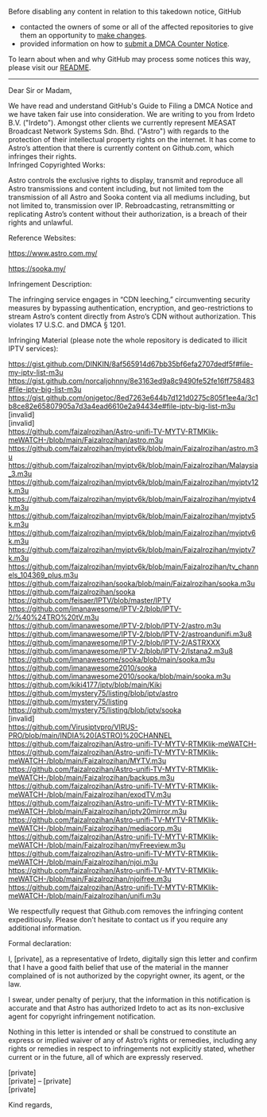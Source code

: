Before disabling any content in relation to this takedown notice, GitHub
- contacted the owners of some or all of the affected repositories to give them an opportunity to [make changes](https://docs.github.com/en/github/site-policy/dmca-takedown-policy#a-how-does-this-actually-work).
- provided information on how to [submit a DMCA Counter Notice](https://docs.github.com/en/articles/guide-to-submitting-a-dmca-counter-notice).

To learn about when and why GitHub may process some notices this way, please visit our [README](https://github.com/github/dmca/blob/master/README.md#anatomy-of-a-takedown-notice).

---

Dear Sir or Madam,  
  
We have read and understand GitHub's Guide to Filing a DMCA Notice and we have taken fair use into consideration. We are writing to you from Irdeto B.V. ("Irdeto"). Amongst other clients we currently represent MEASAT Broadcast Network Systems Sdn. Bhd. ("Astro") with regards to the protection of their intellectual property rights on the internet. It has come to Astro’s attention that there is currently content on Github.com, which infringes their rights.       
Infringed Copyrighted Works:  
  
Astro controls the exclusive rights to display, transmit and reproduce all Astro transmissions and content including, but not limited tom the transmission of all Astro and Sooka content via all mediums including, but not limited to, transmission over IP. Rebroadcasting, retransmitting or replicating Astro’s content without their authorization, is a breach of their rights and unlawful.  
    
Reference Websites:  
  
https://www.astro.com.my/  
  
https://sooka.my/  
   
  
Infringement Description:  
  
The infringing service engages in “CDN leeching,” circumventing security measures by bypassing authentication, encryption, and geo-restrictions to stream Astro’s content directly from Astro’s CDN without authorization. This violates 17 U.S.C. and DMCA § 1201.   
    
Infringing Material (please note the whole repository is dedicated to illicit IPTV services):  
    
https://gist.github.com/DINKIN/8af565914d67bb35bf6efa2707dedf5f#file-my-iptv-list-m3u  
https://gist.github.com/norcaljohnny/8e3163ed9a8c9490fe52fe16ff758483#file-iptv-big-list-m3u  
https://gist.github.com/onigetoc/8ed7263e644b7d121d0275c805f1ee4a/3c1b8ce82e65807905a7d3a4ead6610e2a94434e#file-iptv-big-list-m3u  
[invalid]  
[invalid]  
https://github.com/faizalrozihan/Astro-unifi-TV-MYTV-RTMKlik-meWATCH-/blob/main/Faizalrozihan/astro.m3u  
https://github.com/faizalrozihan/myiptv6k/blob/main/Faizalrozihan/astro.m3u  
https://github.com/faizalrozihan/myiptv6k/blob/main/Faizalrozihan/Malaysia_3.m3u  
https://github.com/faizalrozihan/myiptv6k/blob/main/Faizalrozihan/myiptv12k.m3u  
https://github.com/faizalrozihan/myiptv6k/blob/main/Faizalrozihan/myiptv4k.m3u  
https://github.com/faizalrozihan/myiptv6k/blob/main/Faizalrozihan/myiptv5k.m3u  
https://github.com/faizalrozihan/myiptv6k/blob/main/Faizalrozihan/myiptv6k.m3u  
https://github.com/faizalrozihan/myiptv6k/blob/main/Faizalrozihan/myiptv7k.m3u  
https://github.com/faizalrozihan/myiptv6k/blob/main/Faizalrozihan/tv_channels_104369_plus.m3u  
https://github.com/faizalrozihan/sooka/blob/main/Faizalrozihan/sooka.m3u  
https://github.com/faizalrozihan/sooka  
https://github.com/feisaer/IPTV/blob/master/IPTV  
https://github.com/imanawesome/IPTV-2/blob/IPTV-2/%40%24TRO%20tV.m3u  
https://github.com/imanawesome/IPTV-2/blob/IPTV-2/astro.m3u  
https://github.com/imanawesome/IPTV-2/blob/IPTV-2/astroandunifi.m3u8  
https://github.com/imanawesome/IPTV-2/blob/IPTV-2/ASTRXXX  
https://github.com/imanawesome/IPTV-2/blob/IPTV-2/Istana2.m3u8  
https://github.com/imanawesome/sooka/blob/main/sooka.m3u  
https://github.com/imanawesome2010/sooka  
https://github.com/imanawesome2010/sooka/blob/main/sooka.m3u  
https://github.com/kiki4177/iptv/blob/main/Kiki  
https://github.com/mystery75/listing/blob/iptv/astro  
https://github.com/mystery75/listing  
https://github.com/mystery75/listing/blob/iptv/sooka  
[invalid]  
https://github.com/Virusiptvpro/VIRUS-PRO/blob/main/INDIA%20(ASTRO)%20CHANNEL  
https://github.com/faizalrozihan/Astro-unifi-TV-MYTV-RTMKlik-meWATCH-  
https://github.com/faizalrozihan/Astro-unifi-TV-MYTV-RTMKlik-meWATCH-/blob/main/Faizalrozihan/MYTV.m3u  
https://github.com/faizalrozihan/Astro-unifi-TV-MYTV-RTMKlik-meWATCH-/blob/main/Faizalrozihan/backups.m3u  
https://github.com/faizalrozihan/Astro-unifi-TV-MYTV-RTMKlik-meWATCH-/blob/main/Faizalrozihan/exodTV.m3u  
https://github.com/faizalrozihan/Astro-unifi-TV-MYTV-RTMKlik-meWATCH-/blob/main/Faizalrozihan/iptv20mirror.m3u  
https://github.com/faizalrozihan/Astro-unifi-TV-MYTV-RTMKlik-meWATCH-/blob/main/Faizalrozihan/mediacorp.m3u  
https://github.com/faizalrozihan/Astro-unifi-TV-MYTV-RTMKlik-meWATCH-/blob/main/Faizalrozihan/myFreeview.m3u  
https://github.com/faizalrozihan/Astro-unifi-TV-MYTV-RTMKlik-meWATCH-/blob/main/Faizalrozihan/njoi.m3u  
https://github.com/faizalrozihan/Astro-unifi-TV-MYTV-RTMKlik-meWATCH-/blob/main/Faizalrozihan/njoifree.m3u  
https://github.com/faizalrozihan/Astro-unifi-TV-MYTV-RTMKlik-meWATCH-/blob/main/Faizalrozihan/unifi.m3u  
   
We respectfully request that Github.com removes the infringing content expeditiously. Please don’t hesitate to contact us if you require any additional information.  
    
Formal declaration:  
    
I, [private], as a representative of Irdeto, digitally sign this letter and confirm that I have a good faith belief that use of the material in the manner complained of is not authorized by the copyright owner, its agent, or the law.  
    
I swear, under penalty of perjury, that the information in this notification is accurate and that Astro has authorized Irdeto to act as its non-exclusive agent for copyright infringement notification.   
  
  
Nothing in this letter is intended or shall be construed to constitute an express or implied waiver of any of Astro’s rights or remedies, including any rights or remedies in respect to infringements not explicitly stated, whether current or in the future, all of which are expressly reserved.  

[private]  
[private] – [private]  
[private]
  
  
Kind regards,  
